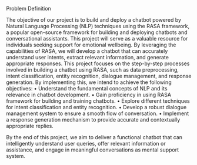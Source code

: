 Problem Definition                                                                                                                                 

The objective of our project is to build and deploy a chatbot powered by Natural Language Processing (NLP) techniques using the RASA framework, a popular open-source framework for building and deploying chatbots and conversational assistants. This project will serve as a valuable resource for individuals seeking support for emotional wellbeing. By leveraging the capabilities of RASA, we will develop a chatbot that can accurately understand user intents, extract relevant information, and generate appropriate responses.
This project focuses on the step-by-step processes involved in building a chatbot using RASA, such as data preprocessing, intent classification, entity recognition, dialogue management, and response generation. By implementing this, we intend to achieve the following objectives:
•	Understand the fundamental concepts of NLP and its relevance in chatbot development. 
•	Gain proficiency in using RASA framework for building and training chatbots. 
•	Explore different techniques for intent classification and entity recognition. 
•	Develop a robust dialogue management system to ensure a smooth flow of conversation.
•	Implement a response generation mechanism to provide accurate and contextually appropriate replies.

By the end of this project, we aim to deliver a functional chatbot that can intelligently understand user queries, offer relevant information or assistance, and engage in meaningful conversations as mental support system. 



